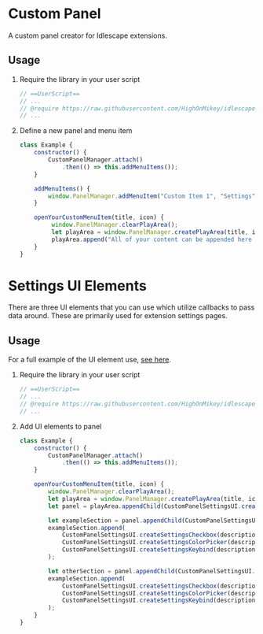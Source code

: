 # Custom Panel
A custom panel creator for Idlescape extensions.

## Usage
1. Require the library in your user script
   ```javascript
   // ==UserScript==
   // ...
   // @require https://raw.githubusercontent.com/HighOnMikey/idlescape-custom-panel/main/src/custom-panel-manager.js
   // ...
   ```
2. Define a new panel and menu item
   ```javascript
   class Example {
       constructor() {
           CustomPanelManager.attach()
               .then(() => this.addMenuItems());
       }

       addMenuItems() {
           window.PanelManager.addMenuItem("Custom Item 1", "Settings", this.openYourCustomMenuItem, "after", "/images/cooking/potato.png");
       }

       openYourCustomMenuItem(title, icon) {
            window.PanelManager.clearPlayArea();
            let playArea = window.PanelManager.createPlayArea(title, icon);
            playArea.append("All of your content can be appended here however you want");
       }
   }
   ```
   
# Settings UI Elements
There are three UI elements that you can use which utilize callbacks to pass data around. These are primarily used for extension settings
pages.

## Usage
For a full example of the UI element use, [see here](https://github.com/HighOnMikey/idlescape-enragedrobot/blob/main/src/extensions/ui/settings.js).

1. Require the library in your user script
   ```javascript
   // ==UserScript==
   // ...
   // @require https://raw.githubusercontent.com/HighOnMikey/idlescape-custom-panel/main/src/custom-panel-settings-ui.js
   // ...
   ```
2. Add UI elements to panel
   ```javascript
   class Example {
       constructor() {
           CustomPanelManager.attach()
               .then(() => this.addMenuItems());
       }

       openYourCustomMenuItem(title, icon) {
           window.PanelManager.clearPlayArea();
           let playArea = window.PanelManager.createPlayArea(title, icon);
           let panel = playArea.appendChild(CustomPanelSettingsUI.createSettingsPanel());
   
           let exampleSection = panel.appendChild(CustomPanelSettingsUI.createSection());
           exampleSection.append(
               CustomPanelSettingsUI.createSettingsCheckbox(description, true, saveCallback = (checked) => {}),
               CustomPanelSettingsUI.createSettingsColorPicker(description, color, defaultColor, saveCallback = (color) => {}),
               CustomPanelSettingsUI.createSettingsKeybind(description, key, defaultKey, saveCallback = (key) => {})
           );

           let otherSection = panel.appendChild(CustomPanelSettingsUI.createSection());
           exampleSection.append(
               CustomPanelSettingsUI.createSettingsCheckbox(description, true, saveCallback = (checked) => {}),
               CustomPanelSettingsUI.createSettingsColorPicker(description, color, defaultColor, saveCallback = (color) => {}),
               CustomPanelSettingsUI.createSettingsKeybind(description, key, defaultKey, saveCallback = (key) => {})
           );
       }
   }
   ```